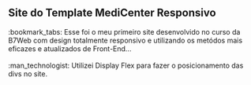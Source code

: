 <h2>Site do Template MediCenter Responsivo</h2>
:bookmark_tabs: Esse foi o meu primeiro site desenvolvido no curso da B7Web com design totalmente responsivo e utilizando os metódos mais eficazes e atualizados de Front-End...
<br>
<br>
:man_technologist: Utilizei Display Flex para fazer o posicionamento das divs no site.
